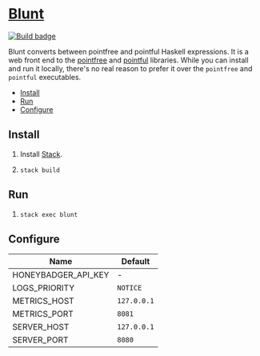 # [Blunt][]

[![Build badge][]][build]

Blunt converts between pointfree and pointful Haskell expressions. It is a web
front end to the [pointfree][] and [pointful][] libraries. While you can
install and run it locally, there's no real reason to prefer it over the
`pointfree` and `pointful` executables.

-   [Install](#install)
-   [Run](#run)
-   [Configure](#configure)

## Install

1.  Install [Stack][].

2.  `stack build`

## Run

1.  `stack exec blunt`

## Configure

Name                | Default
---                 | ---
HONEYBADGER_API_KEY | -
LOGS_PRIORITY       | `NOTICE`
METRICS_HOST        | `127.0.0.1`
METRICS_PORT        | `8081`
SERVER_HOST         | `127.0.0.1`
SERVER_PORT         | `8080`

[Blunt]: https://github.com/tfausak/blunt
[Build badge]: https://travis-ci.org/tfausak/blunt.svg?branch=master
[build]: https://travis-ci.org/tfausak/blunt
[pointfree]: https://hackage.haskell.org/package/pointfree
[pointful]: https://hackage.haskell.org/package/pointful
[Stack]: http://docs.haskellstack.org/en/stable/README/
